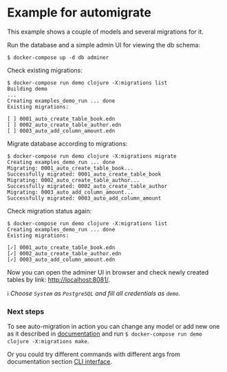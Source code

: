 # Example for automigrate

This example shows a couple of models and several migrations for it. 

Run the database and a simple admin UI for viewing the db schema:

```shell
$ docker-compose up -d db adminer
```

Check existing migrations:

```shell
$ docker-compose run demo clojure -X:migrations list
Building demo
...
Creating examples_demo_run ... done
Existing migrations:

[ ] 0001_auto_create_table_book.edn
[ ] 0002_auto_create_table_author.edn
[ ] 0003_auto_add_column_amount.edn
```

Migrate database according to migrations:

```shell
$ docker-compose run demo clojure -X:migrations migrate
Creating examples_demo_run ... done
Migrating: 0001_auto_create_table_book...
Successfully migrated: 0001_auto_create_table_book
Migrating: 0002_auto_create_table_author...
Successfully migrated: 0002_auto_create_table_author
Migrating: 0003_auto_add_column_amount...
Successfully migrated: 0003_auto_add_column_amount
```

Check migration status again:

```shell
$ docker-compose run demo clojure -X:migrations list
Creating examples_demo_run ... done
Existing migrations:

[✓] 0001_auto_create_table_book.edn
[✓] 0002_auto_create_table_author.edn
[✓] 0003_auto_add_column_amount.edn
```

Now you can open the adminer UI in browser and check newly created tables by link: [http://localhost:8081/](http://localhost:8081/).

:information_source: *Choose `System` as `PostgreSQL` and fill all credentials as `demo`.*

### Next steps
To see auto-migration in action you can change any model or add new one as it described 
in [documentation](https://github.com/abogoyavlensky/automigrate#model-definition) and run 
`$ docker-compose run demo clojure -X:migrations make`.

Or you could try different commands with different args from documentation section 
[CLI interface](https://github.com/abogoyavlensky/automigrate#cli-interface).
